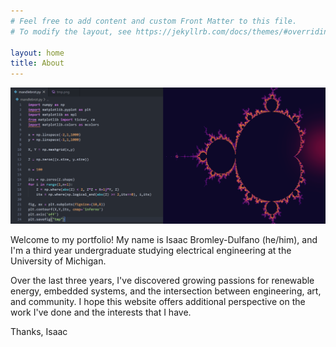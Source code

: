 ```yaml
---
# Feel free to add content and custom Front Matter to this file.
# To modify the layout, see https://jekyllrb.com/docs/themes/#overriding-theme-defaults

layout: home
title: About
---
```


![](assets/mandlebrot.png) 

Welcome to my portfolio! My name is Isaac Bromley-Dulfano (he/him), and I'm a third year undergraduate studying electrical engineering at the University of Michigan.

Over the last three years, I've discovered growing passions for renewable energy, embedded systems, and the intersection between engineering, art, and community. I hope this website offers additional perspective on the work I've done and the interests that I have. 

Thanks,
Isaac
